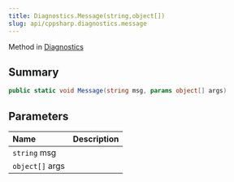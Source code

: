```yaml
---
title: Diagnostics.Message(string,object[])
slug: api/cppsharp.diagnostics.message
---
```

Method in [Diagnostics](/api/cppsharp/diagnostics)

## Summary



```csharp
public static void Message(string msg, params object[] args)
```

## Parameters

|Name|Description|
|:---|:---|
|`string` msg||
|`object[]` args||


